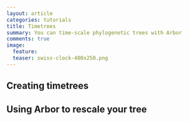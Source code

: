 ```yaml
---
layout: article
categories: tutorials
title: Timetrees
summary: You can time-scale phylogenetic trees with Arbor
comments: true
image:
  feature:
  teaser: swiss-clock-400x250.png
---
```


## Creating timetrees


## Using Arbor to rescale your tree
